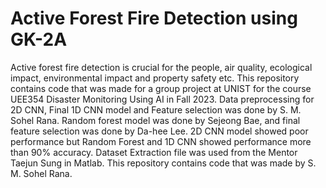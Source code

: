 # Active Forest Fire Detection using GK-2A
Active forest fire detection is crucial for the people, air quality, ecological impact, environmental impact and property safety etc. This repository contains code that was made for a group project at UNIST for the course UEE354 Disaster Monitoring Using AI in Fall 2023. Data preprocessing for 2D CNN, Final 1D CNN model and Feature selection was done by S. M. Sohel Rana. Random forest model was done by Sejeong Bae, and final feature selection was done by Da-hee Lee. 2D CNN model showed poor performance but Random Forest and 1D CNN showed performance more than 90% accuracy. Dataset Extraction file was used from the Mentor Taejun Sung in Matlab. This repository contains code that was made by S. M. Sohel Rana.
